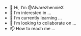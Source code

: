 - 👋 Hi, I’m @AlvarezhennieX
- 👀 I’m interested in ...
- 🌱 I’m currently learning ...
- 💞️ I’m looking to collaborate on ...
- 📫 How to reach me ...

<!---
AlvarezhennieX/AlvarezhennieX is a ✨ special ✨ repository because its `README.md` (this file) appears on your GitHub profile.
You can click the Preview link to take a look at your changes.
--->
